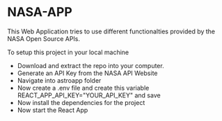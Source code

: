 # NASA-APP
This Web Application tries to use different functionalties provided by the NASA Open Source APIs.

To setup this project in your local machine 
<ul>
  <li> Download and extract the repo into your  computer.</li>
  <li> Generate an API Key from the NASA API Website</li>
  <li> Navigate into astroapp folder </li>
  <li> Now create a .env file and create this variable REACT_APP_API_KEY="YOUR_API_KEY" and save</li>
  <li> Now install the dependencies for the project</li>
  <li> Now start the React App</li>
</ul>
